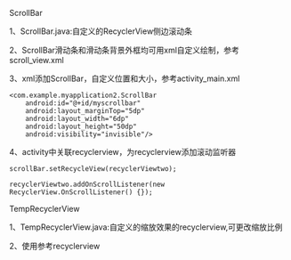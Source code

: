 ScrollBar

1、ScrollBar.java:自定义的RecyclerView侧边滚动条

2、ScrollBar滑动条和滑动条背景外框均可用xml自定义绘制，参考scroll_view.xml

3、xml添加ScrollBar，自定义位置和大小，参考activity_main.xml

	<com.example.myapplication2.ScrollBar
        android:id="@+id/myscrollbar"
        android:layout_marginTop="5dp"
        android:layout_width="6dp"
        android:layout_height="50dp"
        android:visibility="invisible"/>

4、activity中关联recyclerview，为recyclerview添加滚动监听器

	scrollBar.setRecycleView(recyclerViewtwo);

	recyclerViewtwo.addOnScrollListener(new RecyclerView.OnScrollListener() {});

TempRecyclerView

1、TempRecyclerView.java:自定义的缩放效果的recyclerview,可更改缩放比例

2、使用参考recyclerview




     



